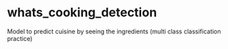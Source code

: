 # whats_cooking_detection
Model to predict cuisine by seeing the ingredients (multi class classification practice)
